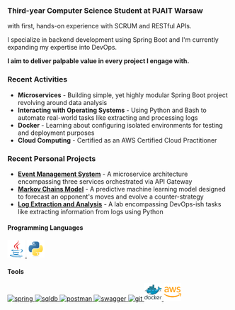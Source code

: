 ### Third-year Computer Science Student at PJAIT Warsaw

with first, hands-on experience with SCRUM and RESTful APIs.  

I specialize in backend development using Spring Boot and I'm currently expanding my expertise into DevOps.  


**I aim to deliver palpable value in every project I engage with.**

### Recent Activities

- **Microservices** - Building simple, yet highly modular Spring Boot project revolving around data analysis
- **Interacting with Operating Systems** - Using Python and Bash to automate real-world tasks like extracting and processing logs
- **Docker** - Learning about configuring isolated environments for testing and deployment purposes
- **Cloud Computing** - Certified as an AWS Certified Cloud Practitioner

### Recent Personal Projects

- **[Event Management System](https://github.com/kanakx/ems-api-microservices.git)** - A microservice architecture encompassing three services orchestrated via API Gateway
- **[Markov Chains Model](https://github.com/kanakx/markov-chains-model.git)** - A predictive machine learning model designed to forecast an opponent's moves and evolve a counter-strategy
- **[Log Extraction and Analysis](https://github.com/kanakx/log-analysis-lab.git)** - A lab encompassing DevOps-ish tasks like extracting information from logs using Python

#### Programming Languages

<p style="text-align: left;">

<a href="https://www.java.com" target="_blank" rel="noreferrer"> 
    <img src="https://raw.githubusercontent.com/devicons/devicon/master/icons/java/java-original.svg" alt="java" width="40" height="40"/> 
</a>

<a href="https://www.python.org" target="_blank" rel="noreferrer">
    <img src="https://raw.githubusercontent.com/devicons/devicon/master/icons/python/python-original.svg" alt="python" width="40" height="40"/> 
</a>

</p>

#### Tools

<p style="text-align: left;">

<a href="https://spring.io/" target="_blank" rel="noreferrer"> 
    <img src="https://www.vectorlogo.zone/logos/springio/springio-icon.svg" alt="spring" width="40" height="40"/>
</a>

<a href="https://www.ibm.com/docs/en/db2/11.5?topic=fundamentals-sql" target="_blank" rel="noreferrer"> 
    <img src="https://www.svgrepo.com/show/331760/sql-database-generic.svg" alt="sqldb" width="40" height="40"/> 
</a>

<a href="https://postman.com" target="_blank" rel="noreferrer"> 
    <img src="https://www.vectorlogo.zone/logos/getpostman/getpostman-icon.svg" alt="postman" width="40" height="40"/> 
</a>

<a href="https://swagger.io" target="_blank" rel="noreferrer"> 
    <img src="https://static-00.iconduck.com/assets.00/swagger-icon-1024x1024-09037v1r.png" alt="swagger" width="40" height="40"/> 
</a>

<a href="https://git-scm.com/" target="_blank" rel="noreferrer"> 
    <img src="https://www.vectorlogo.zone/logos/git-scm/git-scm-icon.svg" alt="git" width="40" height="40"/> 
</a>

<a href="https://www.docker.com/" target="_blank" rel="noreferrer"> 
    <img src="https://raw.githubusercontent.com/devicons/devicon/master/icons/docker/docker-original-wordmark.svg" alt="docker" width="40" height="40"/> 
</a>

<a href="https://aws.amazon.com" target="_blank" rel="noreferrer"> 
    <img src="https://raw.githubusercontent.com/devicons/devicon/6910f0503efdd315c8f9b858234310c06e04d9c0/icons/amazonwebservices/amazonwebservices-plain-wordmark.svg" alt="aws" width="40" height="40"/> 
</a>

</p>
